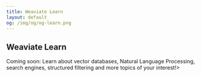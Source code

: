 ```yaml
---
title: Weaviate Learn
layout: default
og: /img/og/og-learn.png
---
```


<!-- Podcast intro -->
<section class="pt-4 pt-md-11">
    <div class="container">
        <div class="row align-items-center">
            <div class="col-12 col-lg-12 order-md-1" data-aos="fade-up">
                <!-- Heading -->
                <h1 class="display-3 text-center text-md-start">
                    Weaviate <span class="text-primary">Learn</span>
                </h1>
                <!-- Text -->
                <p class="lead text-center text-md-start text-muted mb-6 mb-lg-8">
                    Coming soon: Learn about vector databases, Natural Language Processing, search engines, structured filtering and more topics of your interest!>
                </p>
            </div>
        </div> <!-- / .row -->
    </div> <!-- / .container -->
</section>
